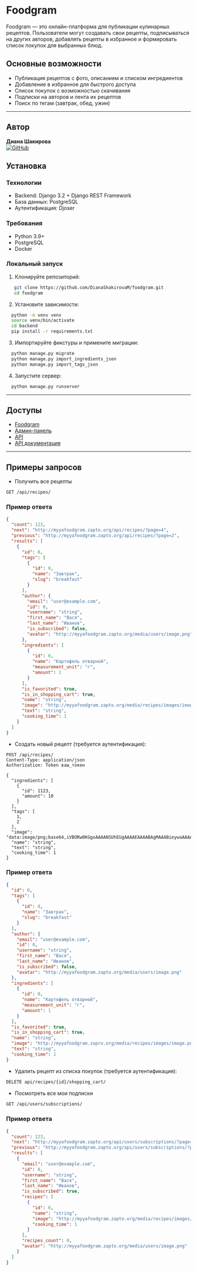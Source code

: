 # Foodgram

Foodgram — это онлайн-платформа для публикации кулинарных рецептов. Пользователи могут создавать свои рецепты, подписываться на других авторов, добавлять рецепты в избранное и формировать список покупок для выбранных блюд.

## Основные возможности
- Публикация рецептов с фото, описанием и списком ингредиентов
- Добавление в избранное для быстрого доступа
- Список покупок с возможностью скачивания
- Подписки на авторов и лента их рецептов
- Поиск по тегам (завтрак, обед, ужин)
---
## Автор
**Диана Шакирова**  
[![GitHub](https://img.shields.io/badge/GitHub-DianaShakirovaM-black)](https://github.com/DianaShakirovaM)  

## Установка

### Технологии
- Backend: Django 3.2 + Django REST Framework
- База данных: PostgreSQL
- Аутентификация: Djoser

### Требования
- Python 3.9+
- PostgreSQL
- Docker

### Локальный запуск
1. Клонируйте репозиторий:
```bash
   git clone https://github.com/DianaShakirovaM/foodgram.git
   cd foodgram
```
2. Установите зависимости:
```bash
  python -m venv venv
  source venv/bin/activate
  cd backend
  pip install -r requirements.txt
```
3. Импортируйте фикстуры и примените миграции:
```bash
  python manage.py migrate
  python manage.py import_ingredients_json
  python manage.py import_tags_json
```
4. Запустите сервер:
```bash
  python manage.py runserver
```
---
## Доступы
 - [Foodgram](https://myyafoodgram.zapto.org/)
 - [Админ-панель](https://myyafoodgram.zapto.org/admin/)
 - [API](https://myyafoodgram.zapto.org/api/)
 - [API документация](https://myyafoodgram.zapto.org/api/docs/)
 ---
## Примеры запросов
- Получить все рецепты
```http
GET /api/recipes/
```
### Пример ответа
```json
{
  "count": 123,
  "next": "http://myyafoodgram.zapto.org/api/recipes/?page=4",
  "previous": "http://myyafoodgram.zapto.org/api/recipes/?page=2",
  "results": [
    {
      "id": 0,
      "tags": [
        {
          "id": 0,
          "name": "Завтрак",
          "slug": "breakfast"
        }
      ],
      "author": {
        "email": "user@example.com",
        "id": 0,
        "username": "string",
        "first_name": "Вася",
        "last_name": "Иванов",
        "is_subscribed": false,
        "avatar": "http://myyafoodgram.zapto.org/media/users/image.png"
      },
      "ingredients": [
        {
          "id": 0,
          "name": "Картофель отварной",
          "measurement_unit": "г",
          "amount": 1
        }
      ],
      "is_favorited": true,
      "is_in_shopping_cart": true,
      "name": "string",
      "image": "http://myyafoodgram.zapto.org/media/recipes/images/image.png",
      "text": "string",
      "cooking_time": 1
    }
  ]
}
```
- Создать новый рецепт (требуется аутентификация):
```http
POST /api/recipes/
Content-Type: application/json
Authorization: Token ваш_токен

{
  "ingredients": [
    {
      "id": 1123,
      "amount": 10
    }
  ],
  "tags": [
    1,
    2
  ],
  "image": "data:image/png;base64,iVBORw0KGgoAAAANSUhEUgAAAAEAAAABAgMAAABieywaAAAACVBMVEUAAAD///9fX1/S0ecCAAAACXBIWXMAAA7EAAAOxAGVKw4bAAAACklEQVQImWNoAAAAggCByxOyYQAAAABJRU5ErkJggg==",
  "name": "string",
  "text": "string",
  "cooking_time": 1
}
```
### Пример ответа
```json
{
  "id": 0,
  "tags": [
    {
      "id": 0,
      "name": "Завтрак",
      "slug": "breakfast"
    }
  ],
  "author": {
    "email": "user@example.com",
    "id": 0,
    "username": "string",
    "first_name": "Вася",
    "last_name": "Иванов",
    "is_subscribed": false,
    "avatar": "http://myyafoodgram.zapto.org/media/users/image.png"
  },
  "ingredients": [
    {
      "id": 0,
      "name": "Картофель отварной",
      "measurement_unit": "г",
      "amount": 1
    }
  ],
  "is_favorited": true,
  "is_in_shopping_cart": true,
  "name": "string",
  "image": "http://myyafoodgram.zapro.org/media/recipes/images/image.png",
  "text": "string",
  "cooking_time": 1
}
```
- Удалить рецепт из списка покупок (требуется аутентификация):
```bash
DELETE api/recipes/{id}/shopping_cart/
```
- Посмотреть все мои подписки
```bash
GET /api/users/subscriptions/
```
### Пример ответа
```json
{
  "count": 123,
  "next": "http://myyafoodgram.zapto.org/api/users/subscriptions/?page=4",
  "previous": "http://myyafoodgram.zapto.org/api/users/subscriptions/?page=2",
  "results": [
    {
      "email": "user@example.com",
      "id": 0,
      "username": "string",
      "first_name": "Вася",
      "last_name": "Иванов",
      "is_subscribed": true,
      "recipes": [
        {
          "id": 0,
          "name": "string",
          "image": "http://myyafoodgram.zapto.org/media/recipes/images/image.png",
          "cooking_time": 1
        }
      ],
      "recipes_count": 0,
      "avatar": "http://myyafoodgram.zapto.org/media/users/image.png"
    }
  ]
}
```

